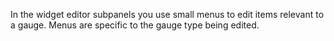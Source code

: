 In the widget editor subpanels you use small menus to edit items relevant to a
gauge. Menus are specific to the gauge type being edited.
